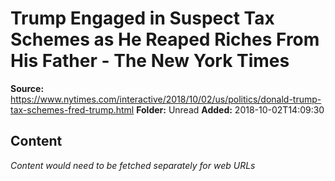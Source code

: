# Trump Engaged in Suspect Tax Schemes as He Reaped Riches From His Father - The New York Times

**Source:** https://www.nytimes.com/interactive/2018/10/02/us/politics/donald-trump-tax-schemes-fred-trump.html
**Folder:** Unread
**Added:** 2018-10-02T14:09:30




## Content
*Content would need to be fetched separately for web URLs*
